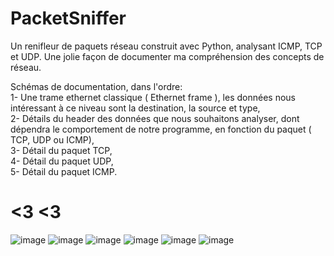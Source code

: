 # PacketSniffer
Un renifleur de paquets réseau construit avec Python, analysant ICMP, TCP et UDP. 
Une jolie façon de documenter ma compréhension des concepts de réseau.

Schémas de documentation, dans l'ordre: </br>
1- Une trame ethernet classique ( Ethernet frame ), les données nous intéressant à ce niveau sont la destination, la source et type, </br>
2- Détails du header des données que nous souhaitons analyser, dont dépendra le comportement de notre programme, en fonction du paquet ( TCP, UDP ou ICMP),</br>
3- Détail du paquet TCP,</br>
4- Détail du paquet UDP,</br>
5- Détail du paquet ICMP.

# <3 <3




![image](https://user-images.githubusercontent.com/103506746/182119518-06779cd9-8e67-422a-bc66-3ceaf3c2618a.png)
![image](https://user-images.githubusercontent.com/103506746/182119975-6fc5dffc-ac6f-4289-9a82-1add9f02dbb3.png)
![image](https://user-images.githubusercontent.com/103506746/182120041-e0c3e9c8-441b-4e5a-ba81-7f2901d7333e.png)
![image](https://user-images.githubusercontent.com/103506746/182120376-5f4c8b91-97aa-4e69-87d9-ff0f759d3066.png)
![image](https://user-images.githubusercontent.com/103506746/182120509-b7f27c94-e36c-4d7a-a720-3dde7aee1bbe.png)
![image](https://user-images.githubusercontent.com/103506746/182120598-784603f1-013b-4bc1-8232-aad0952fec67.png)

